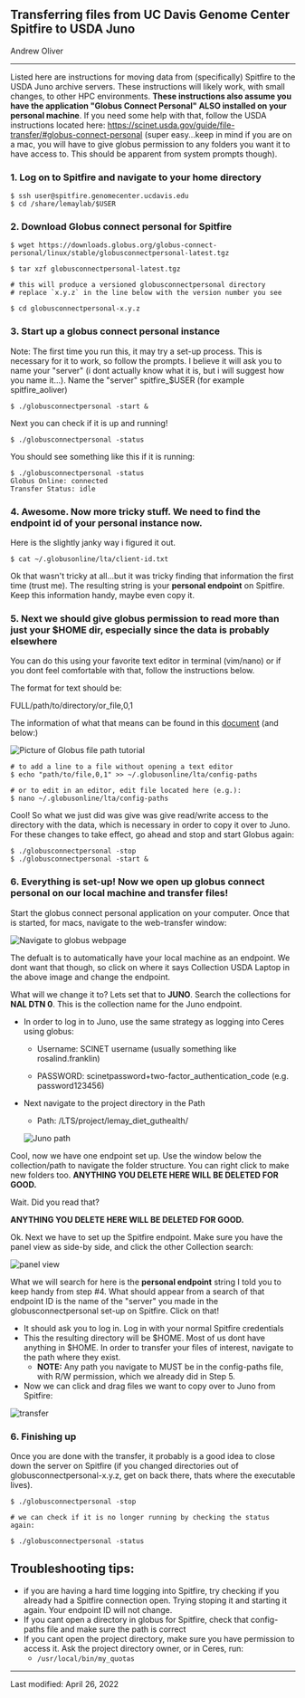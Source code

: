 ## **Transferring files from UC Davis Genome Center Spitfire to USDA Juno**

Andrew Oliver
____________
Listed here are instructions for moving data from (specifically) Spitfire to the USDA Juno archive servers. These instructions will likely work, with small changes, to other HPC environments. **These instructions also assume you have the application "Globus Connect Personal" ALSO installed on your personal machine**. If you need some help with that, follow the USDA instructions located here: https://scinet.usda.gov/guide/file-transfer/#globus-connect-personal (super easy...keep in mind if you are on a mac, you will have to give globus permission to any folders you want it to have access to. This should be apparent from system prompts though).


### 1. Log on to Spitfire and navigate to your home directory

```
$ ssh user@spitfire.genomecenter.ucdavis.edu
$ cd /share/lemaylab/$USER
```

### 2. Download Globus connect personal for Spitfire

```
$ wget https://downloads.globus.org/globus-connect-personal/linux/stable/globusconnectpersonal-latest.tgz

$ tar xzf globusconnectpersonal-latest.tgz

# this will produce a versioned globusconnectpersonal directory
# replace `x.y.z` in the line below with the version number you see

$ cd globusconnectpersonal-x.y.z
```

### 3. Start up a globus connect personal instance
Note: The first time you run this, it may try a set-up process. This is necessary for it to work, so follow the prompts. I believe it will ask you to name your "server" (i dont actually know what it is, but i will suggest how you name it...). Name the "server" spitfire_$USER (for example spitfire_aoliver)

```
$ ./globusconnectpersonal -start &
```

Next you can check if it  is up and running!

```
$ ./globusconnectpersonal -status
```

You should see something like this if it is running:

```
$ ./globusconnectpersonal -status
Globus Online: connected
Transfer Status: idle
```

### 4. Awesome. Now more tricky stuff. We need to find the endpoint id of your personal instance now. 
Here is the slightly janky way i figured it out.

```
$ cat ~/.globusonline/lta/client-id.txt
```
Ok that wasn't tricky at all...but it was tricky finding that information the first time (trust me). The resulting string is your **personal endpoint** on Spitfire. Keep this information handy, maybe even copy it.

### 5. Next we should give globus permission to read more than just your $HOME dir, especially since the data is probably elsewhere
You can do this using your favorite text editor in terminal (vim/nano) or if you dont feel comfortable with that, follow the instructions below.

The format for text should be:

FULL/path/to/directory/or_file,0,1

The information of what that means can be found in this [document](https://docs.globus.org/how-to/globus-connect-personal-linux/) (and below:)

![Picture of Globus file path tutorial](globus_filepaths.png)



```
# to add a line to a file without opening a text editor
$ echo "path/to/file,0,1" >> ~/.globusonline/lta/config-paths 

# or to edit in an editor, edit file located here (e.g.):
$ nano ~/.globusonline/lta/config-paths
```
Cool! So what we just did was give was give read/write access to the directory with the data, which is necessary in order to copy it over to Juno. For these changes to take effect, go ahead and stop and start Globus again:

```
$ ./globusconnectpersonal -stop
$ ./globusconnectpersonal -start &
```

### 6. Everything is set-up! Now we open up globus connect personal on our local machine and transfer files!

Start the globus connect personal application on your computer. Once that is started, for macs, navigate to the web-transfer window:

![Navigate to globus webpage](web_transfer.png)

The defualt is to automatically have your local machine as an endpoint. We dont want that though, so click on where it says Collection USDA Laptop in the above image and change the endpoint.

What will we change it to? Lets set that to **JUNO**. Search the collections for **NAL DTN 0**. This is the collection name for the Juno endpoint.

- In order to log in to Juno, use the same strategy as logging into Ceres using globus:

  - Username: SCINET username (usually something like rosalind.franklin)

  - PASSWORD: scinetpassword+two-factor_authentication_code (e.g. password123456)
- Next navigate to the project directory in the Path
  - Path: /LTS/project/lemay_diet_guthealth/


  ![Juno path](juno_path.png)

Cool, now we have one endpoint set up. Use the window below the collection/path to navigate the folder structure. You can right click to make new folders too. **ANYTHING YOU DELETE HERE WILL BE DELETED FOR GOOD.**

Wait. Did you read that?

**ANYTHING YOU DELETE HERE WILL BE DELETED FOR GOOD.**

Ok. Next we have to set up the Spitfire endpoint. Make sure you have the panel view as side-by side, and click the other Collection search:

![panel view](panel_view.png)

What we will search for here is the **personal endpoint** string I told you to keep handy from step #4. What should appear from a search of that endpoint ID is the name of the "server" you made in the globusconnectpersonal set-up on Spitfire. Click on that!

- It should ask you to log in. Log in with your normal Spitfire credentials
- This the resulting directory will be $HOME. Most of us dont have anything in $HOME. In order to transfer your files of interest, navigate to the path where they exist. 
  - **NOTE:** Any path you navigate to MUST be in the config-paths file, with R/W permission, which we already did in Step 5. 
- Now we can click and drag files we want to copy over to Juno from Spitfire:

![transfer](transfer.png)


### 6. Finishing up

Once you are done with the transfer, it probably is a good idea to close down the server on Spitfire (if you changed directories out of globusconnectpersonal-x.y.z, get on back there, thats where the executable lives). 

```
$ ./globusconnectpersonal -stop

# we can check if it is no longer running by checking the status again:

$ ./globusconnectpersonal -status
```

## Troubleshooting tips:

- if you are having a hard time logging into Spitfire, try checking if you already had a Spitfire connection open. Trying stoping it and starting it again. Your endpoint ID will not change.
- If you cant open a directory in globus for Spitfire, check that config-paths file and make sure the path is correct
- If you cant open the project directory, make sure you have permission to access it. Ask the project directory owner, or in Ceres, run:
  - ``` /usr/local/bin/my_quotas ```

-----------
Last modified: April 26, 2022